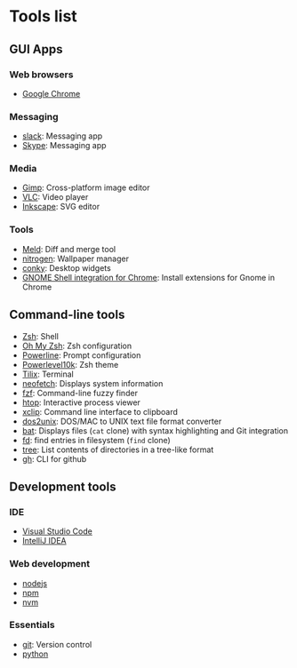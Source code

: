 # Tools list
## GUI Apps
### Web browsers
- [Google Chrome](https://www.google.com/chrome)
### Messaging
- [slack](https://slack.com/): Messaging app
- [Skype](https://www.skype.com/en/): Messaging app
### Media
- [Gimp](https://www.gimp.org/): Cross-platform image editor
- [VLC](https://www.videolan.org/vlc/): Video player
- [Inkscape](https://inkscape.org/): SVG editor
### Tools
- [Meld](https://meldmerge.org/): Diff and merge tool
- [nitrogen](https://launchpad.net/ubuntu/+source/nitrogen): Wallpaper manager
- [conky](https://github.com/brndnmtthws/conky): Desktop widgets
- [GNOME Shell integration for Chrome](https://github.com/brndnmtthws/conky): Install extensions for Gnome in Chrome

## Command-line tools
- [Zsh](https://gnunn1.github.io/tilix-web/): Shell
- [Oh My Zsh](https://ohmyz.sh/#install): Zsh configuration
- [Powerline](https://github.com/powerline/powerline): Prompt configuration
- [Powerlevel10k](https://github.com/romkatv/powerlevel10k): Zsh theme
- [Tilix](https://gnunn1.github.io/tilix-web/): Terminal
- [neofetch](https://github.com/dylanaraps/neofetch): Displays system information
- [fzf](https://github.com/junegunn/fzf): Command-line fuzzy finder
- [htop](https://htop.dev/): Interactive process viewer
- [xclip](https://linux.die.net/man/1/xclip): Command line interface to clipboard
- [dos2unix](https://linux.die.net/man/1/dos2unix): DOS/MAC to UNIX text file format converter
- [bat](https://github.com/sharkdp/bat): Displays files (`cat` clone) with syntax highlighting and Git integration
- [fd](https://github.com/sharkdp/fd): find entries in filesystem (`find` clone)
- [tree](https://linux.die.net/man/1/tree): List contents of directories in a tree-like format
- [gh](https://cli.github.com/): CLI for github

## Development tools
### IDE
- [Visual Studio Code](https://code.visualstudio.com/)
- [IntelliJ IDEA](https://www.jetbrains.com/idea/download/#section=linux)
### Web development
- [nodejs](https://nodejs.org/en/)
- [npm](https://www.npmjs.com/)
- [nvm](https://github.com/nvm-sh/nvm)
### Essentials
- [git](https://git-scm.com/): Version control
- [python](https://www.python.org/)
